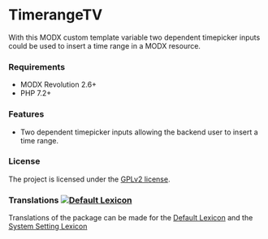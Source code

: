 # TimerangeTV

With this MODX custom template variable two dependent timepicker inputs could be
used to insert a time range in a MODX resource.

### Requirements

* MODX Revolution 2.6+
* PHP 7.2+

### Features

* Two dependent timepicker inputs allowing the backend user to insert a time range.

### License

The project is licensed under the [GPLv2 license](https://github.com/Jako/TimerangeTV/LICENSE.md).

### Translations [![Default Lexicon](https://hosted.weblate.org/widget/modx-extras/timerangetv/standard/svg-badge.svg)](https://hosted.weblate.org/projects/modx-extras/timerangetv/)

Translations of the package can be made for the [Default Lexicon](https://hosted.weblate.org/projects/modx-extras/timerangetv/standard/) and the [System Setting Lexicon](https://hosted.weblate.org/projects/modx-extras/timerangetv/system-settings/)

